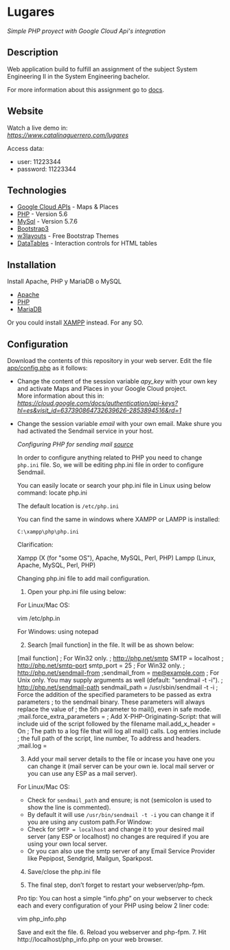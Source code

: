 # Lugares
_Simple PHP proyect with Google Cloud Api's integration_

## Description
Web application build to fulfill an assignment of the subject System Engineering II in the System Engineering bachelor.

For more information about this assignment go to [docs](https://gitlab.com/catalinango/lugares/-/tree/master/docs).

## Website

Watch a live demo in: \
_<https://www.catalinaguerrero.com/lugares>_

Access data:
- user: 11223344 
- password: 11223344

## Technologies

* [Google Cloud APIs](https://cloud.google.com/apis/docs/overview) - Maps & Places
* [PHP](https://www.php.net/) - Version 5.6
* [MySql](https://www.mysql.com/) - Version 5.7.6
* [Bootstrap3](https://getbootstrap.com/docs/3.3/)
* [w3layouts](https://w3layouts.com/) - Free Bootstrap Themes
* [DataTables](https://datatables.net/) - Interaction controls for HTML tables

## Installation

Install Apache, PHP y MariaDB o MySQL
 - [Apache](http://httpd.apache.org/docs/current/en/install.html)
 - [PHP](https://www.php.net/manual/en/install.php)
 - [MariaDB](https://mariadb.com/kb/en/getting-installing-and-upgrading-mariadb/)

Or you could install [XAMPP](https://www.apachefriends.org/es/index.html) instead. For any SO.

## Configuration

Download the contents of this repository in your web server.
Edit the file [app/config.php](https://gitlab.com/catalinango/lugares/-/blob/master/app/config.php) as it follows:

- Change the content of the session variable *apy_key* with your own key and activate Maps and Places in your Google Cloud project. \
  More information about this in: _<https://cloud.google.com/docs/authentication/api-keys?hl=es&visit_id=637390864732639626-2853894516&rd=1>_
- Change the session variable *email* with your own email. Make shure you had activated the Sendmail service in your host.


  _*Configuring PHP for sending mail [source](https://pepipost.com/tutorials/sendmail-in-php-complete-guide/)*_

  In order to configure anything related to PHP you need to change `php.ini` file. So, we will be editing php.ini file in order to configure Sendmail.

  You can easily locate or search your php.ini file in Linux using below command: locate php.ini

  The default location is `/etc/php.ini` 

  You can find the same in windows where XAMPP or LAMPP is installed:

  `C:\xampp\php\php.ini`

  Clarification:

    Xampp (X (for "some OS"), Apache, MySQL, Perl, PHP)
    Lampp (Linux, Apache, MySQL, Perl, PHP)

  Changing  php.ini file to add mail configuration.

  1. Open your php.ini file using below:

    For Linux/Mac OS:

    vim /etc/php.in 


    For Windows:
    using notepad


  2. Search [mail function] in the file. It will be as shown below:

    [mail function]
    ; For Win32 only.
    ; http://php.net/smtp
    SMTP = localhost
    ; http://php.net/smtp-port
    smtp_port = 25
    ; For Win32 only.
    ; http://php.net/sendmail-from
    ;sendmail_from = me@example.com
    ; For Unix only.  You may supply arguments as well (default: "sendmail -t -i").
    ; http://php.net/sendmail-path
    sendmail_path = /usr/sbin/sendmail -t -i
    ; Force the addition of the specified parameters to be passed as extra parameters
    ; to the sendmail binary. These parameters will always replace the value of
    ; the 5th parameter to mail(), even in safe mode.
    ;mail.force_extra_parameters =
    ; Add X-PHP-Originating-Script: that will include uid of the script followed by the filename
    mail.add_x_header = On
    ; The path to a log file that will log all mail() calls. Log entries include
    ; the full path of the script, line number, To address and headers.
    ;mail.log =

  3. Add your mail server details to the file or incase you have one you can change it (mail server can be your own ie. local mail server or you can use any ESP as a mail server).
      
    For Linux/Mac OS:
    - Check for `sendmail_path` and ensure; is not (semicolon is used to show the line is commented).
    - By default it will use `/usr/bin/sendmail -t -i` you can change it if you are using any custom path.For Window:
    - Check for `SMTP = localhost` and change it to your desired mail server (any ESP or localhost) no changes are required if you are using your own local server.
    - Or you can also use the smtp server of any Email Service Provider like Pepipost, Sendgrid, Mailgun, Sparkpost.

  4. Save/close the php.ini file

  5. The final step, don’t forget to restart your webserver/php-fpm.

    Pro tip: You can host a simple “info.php” on your webserver to check each and every configuration of your PHP using below 2 liner code:

    vim php_info.php
    <?php
    phpinfo();
    ?>

    Save and exit the file.
  6. Reload you webserver and php-fpm.
  7. Hit http://localhost/php_info.php on your web browser.
  
